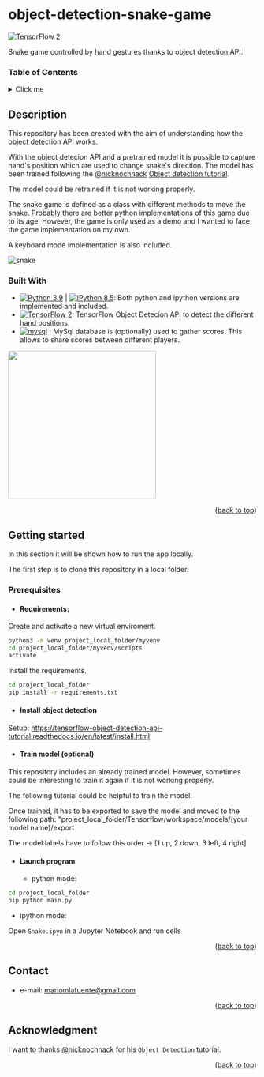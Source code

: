 # object-detection-snake-game

[![TensorFlow 2](https://img.shields.io/badge/TensorFlow_Object_Detection_API-FF6F00?logo=tensorflow)](https://github.com/tensorflow/models/blob/master/research/object_detection)

Snake game controlled by hand gestures thanks to object detection API.

### Table of Contents
<details>
  <summary>Click me</summary>
  
### Contents
- 1. [Description](#description)
  - 1 [Built With](#built-with)
- 2. [Getting Started](#getting-started)
- 3. [Contact](#contact)
- 4. [Acknowledgment](#acknowledgment)

</details>

## Description

This repository has been created with the aim of understanding how the object detection API works.

With the object detecion API and a pretrained model it is possible to capture hand's position which are used to change snake's direction. The model has been trained following the [@nicknochnack](https://github.com/nicknochnack) [Object detection tutorial](https://www.youtube.com/watch?v=yqkISICHH-U&t=6286s).

The model could be retrained if it is not working properly.

The snake game is defined as a class with different methods to move the snake. Probably there are better python implementations of this game due to its age. However, the game is only used as a demo and I wanted to face the game implementation on my own.

A keyboard mode implementation is also included.

![snake](https://user-images.githubusercontent.com/100723086/194897587-980f38fb-8ed3-4fc2-b506-c0ede6e016bb.gif)


### Built With

- [![Python 3.9](https://img.shields.io/badge/python-3.9-blue.svg)](https://www.python.org/downloads/release/python-390/) | [![iPython 8.5](https://img.shields.io/badge/ipython-8.5-yellow.svg)](https://www.python.org/downloads/release/python-390/): Both python and ipython versions are implemented and included.
- [![TensorFlow 2](https://img.shields.io/badge/TensorFlow_Object_Detection_API-FF6F00?logo=tensorflow)](https://github.com/tensorflow/models/blob/master/research/object_detection): TensorFlow Object Detecion API to detect the different hand positions.
- [![mysql](https://img.shields.io/badge/MySQL-database-green?style=flate&logo=mysql&logoColor=white.svg)](https://mysql.com/) : MySql database is (optionally) used to gather scores. This allows to share scores between different players.

<img src=https://user-images.githubusercontent.com/100723086/194898685-eb9a29d2-470c-4342-8083-78ccdbd70064.PNG width="300" height="300" />


<p align="right">(<a href="#object-detection-snake-game">back to top</a>)</p>

## Getting started

In this section it will be shown how to run the app locally.

The first step is to clone this repository in a local folder.

### Prerequisites

- #### Requirements:
Create and activate a new virtual enviroment.
```sh
python3 -m venv project_local_folder/myvenv
cd project_local_folder/myvenv/scripts
activate
```

Install the requirements.
```sh
cd project_local_folder
pip install -r requirements.txt
```

- #### Install object detection

Setup: https://tensorflow-object-detection-api-tutorial.readthedocs.io/en/latest/install.html

- #### Train model (optional)
This repository includes an already trained model. However, sometimes could be interesting to train it again if it is not working properly.

The following tutorial could be helpful to train the model.

Once trained, it has to be exported to save the model and moved to the following path: "project_local_folder/Tensorflow/workspace/models/(your model name)/export

The model labels have to follow this order ->  [1 up, 2 down, 3 left, 4 right]

- #### Launch program

  - python mode:
```sh
cd project_local_folder
pip python main.py
```
  - ipython mode:
   
   Open `Snake.ipyn` in a Jupyter Notebook and run cells

<p align="right">(<a href="#object-detection-snake-game">back to top</a>)</p>

## Contact

- e-mail: [mariomlafuente@gmail.com](mailto:mariomlafuente@gmail.com)

<p align="right">(<a href="#object-detection-snake-game">back to top</a>)</p>

## Acknowledgment

I want to thanks [@nicknochnack](https://github.com/nicknochnack) for his `Object Detection` tutorial.

<p align="right">(<a href="#object-detection-snake-game">back to top</a>)</p>

